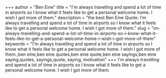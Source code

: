 +++
author = "Ben Eine"
title = "I'm always travelling and spend a lot of time in airports so I know what it feels like to get a personal welcome home. I wish I got more of them."
description = "the best Ben Eine Quote: I'm always travelling and spend a lot of time in airports so I know what it feels like to get a personal welcome home. I wish I got more of them."
slug = "im-always-travelling-and-spend-a-lot-of-time-in-airports-so-i-know-what-it-feels-like-to-get-a-personal-welcome-home-i-wish-i-got-more-of-them"
keywords = "I'm always travelling and spend a lot of time in airports so I know what it feels like to get a personal welcome home. I wish I got more of them.,ben eine,ben eine quotes,ben eine quote,ben eine sayings,ben eine saying,quotes, sayings,quote, saying, motivation"
+++
I'm always travelling and spend a lot of time in airports so I know what it feels like to get a personal welcome home. I wish I got more of them.
